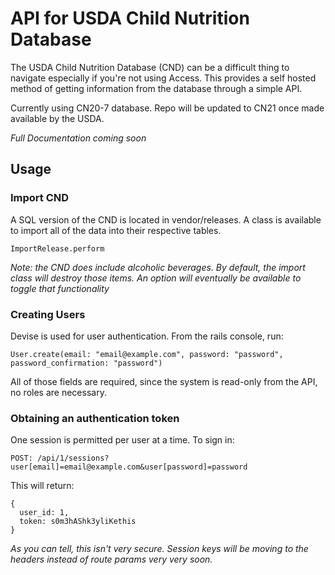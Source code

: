 # API for USDA Child Nutrition Database
The USDA Child Nutrition Database (CND) can be a difficult thing to navigate especially if you're not using Access. This provides a self hosted method of getting information from the database through a simple API.

Currently using CN20-7 database. Repo will be updated to CN21 once made available by the USDA.

*Full Documentation coming soon*

## Usage

### Import CND

A SQL version of the CND is located in vendor/releases. A class is available to import all of the data into their respective tables. 

`ImportRelease.perform`

*Note: the CND does include alcoholic beverages. By default, the import class will destroy those items. An option will eventually be available to toggle that functionality*

### Creating Users

Devise is used for user authentication. From the rails console, run:

`User.create(email: "email@example.com", password: "password", password_confirmation: "password")`

All of those fields are required, since the system is read-only from the API, no roles are necessary. 

### Obtaining an authentication token

One session is permitted per user at a time. To sign in:

`POST: /api/1/sessions?user[email]=email@example.com&user[password]=password`

This will return:

```
{
  user_id: 1,
  token: s0m3hAShk3yliKethis
}
```
*As you can tell, this isn't very secure. Session keys will be moving to the headers instead of route params very very soon.*
